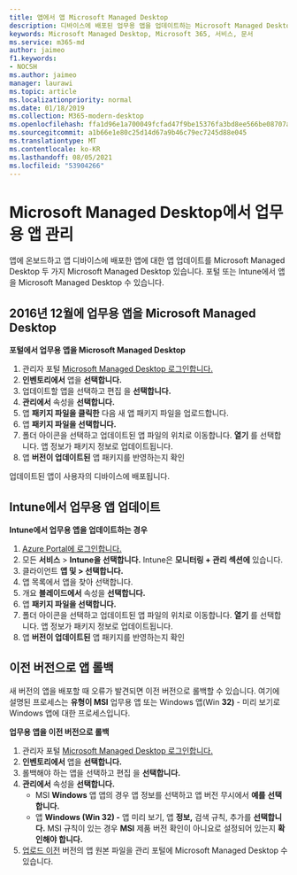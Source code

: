 ```yaml
---
title: 앱에서 앱 Microsoft Managed Desktop
description: 디바이스에 배포된 업무용 앱을 업데이트하는 Microsoft Managed Desktop 정보
keywords: Microsoft Managed Desktop, Microsoft 365, 서비스, 문서
ms.service: m365-md
author: jaimeo
f1.keywords:
- NOCSH
ms.author: jaimeo
manager: laurawi
ms.topic: article
ms.localizationpriority: normal
ms.date: 01/18/2019
ms.collection: M365-modern-desktop
ms.openlocfilehash: ffa1d96e1a700049fcfad47f9be15376fa3bd8ee566be08707a2b559e66b8c9d
ms.sourcegitcommit: a1b66e1e80c25d14d67a9b46c79ec7245d88e045
ms.translationtype: MT
ms.contentlocale: ko-KR
ms.lasthandoff: 08/05/2021
ms.locfileid: "53904266"
---
```

# <a name="manage-line-of-business-apps-in-microsoft-managed-desktop"></a>Microsoft Managed Desktop에서 업무용 앱 관리

<!--Application management -->

앱에 온보드하고 앱 디바이스에 배포한 앱에 대한 앱 업데이트를 Microsoft Managed Desktop 두 가지 Microsoft Managed Desktop 있습니다. 포털 또는 Intune에서 앱을 Microsoft Managed Desktop 수 있습니다. 

<span id="update-app-mmd" />

## <a name="update-line-of-business-apps-in-microsoft-managed-desktop"></a>2016년 12월에 업무용 앱을 Microsoft Managed Desktop

**포털에서 업무용 앱을 Microsoft Managed Desktop**
1. 관리자 포털 [Microsoft Managed Desktop 로그인합니다.](https://aka.ms/mmdportal)
2. **인벤토리에서** 앱을 **선택합니다.**  
3. 업데이트할 앱을 선택하고 편집 을 **선택합니다.**
4. **관리에서** 속성을 **선택합니다.** 
5. 앱 **패키지 파일을 클릭한** 다음 새 앱 패키지 파일을 업로드합니다.
6. 앱 **패키지 파일을 선택합니다.**
7. 폴더 아이콘을 선택하고 업데이트된 앱 파일의 위치로 이동합니다. **열기** 를 선택합니다. 앱 정보가 패키지 정보로 업데이트됩니다.
8. 앱 **버전이 업데이트된** 앱 패키지를 반영하는지 확인 

업데이트된 앱이 사용자의 디바이스에 배포됩니다.

<span id="update-app-intune" />

## <a name="update-line-of-business-apps-in-intune"></a>Intune에서 업무용 앱 업데이트

**Intune에서 업무용 앱을 업데이트하는 경우**
1. [Azure Portal에 로그인합니다.](https://portal.azure.com)
2. 모든 **서비스**  >  **Intune을 선택합니다.** Intune은 **모니터링 + 관리 섹션에** 있습니다.
3. 클라이언트 **앱 및 > 선택합니다.**
4. 앱 목록에서 앱을 찾아 선택합니다.
5. 개요 **블레이드에서** 속성을 **선택합니다.**
6. 앱 **패키지 파일을 선택합니다.**
7. 폴더 아이콘을 선택하고 업데이트된 앱 파일의 위치로 이동합니다. **열기** 를 선택합니다. 앱 정보가 패키지 정보로 업데이트됩니다.
8. 앱 **버전이 업데이트된** 앱 패키지를 반영하는지 확인

<span id="roll-back-app-mmd" />

## <a name="roll-back-an-app-to-a-previous-version"></a>이전 버전으로 앱 롤백

새 버전의 앱을 배포할 때 오류가 발견되면 이전 버전으로 롤백할 수 있습니다. 여기에 설명된 프로세스는 **유형이 MSI** 업무용 앱 또는 Windows 앱(Win **32)** - 미리 보기로 Windows 앱에 대한 프로세스입니다.

**업무용 앱을 이전 버전으로 롤백**

1. 관리자 포털 [Microsoft Managed Desktop 로그인합니다.](https://aka.ms/mmdportal)
2. **인벤토리에서** 앱을 **선택합니다.**  
3. 롤백해야 하는 앱을 선택하고 편집 을 **선택합니다.**
4. **관리에서** 속성을 **선택합니다.** 
    - MSI **Windows** 앱 앱의 경우 앱 정보를 선택하고 앱 버전 무시에서 **예를** **선택합니다.**
    - 앱 **Windows (Win 32) -** 앱 미리 보기, 앱 **정보,** 검색 규칙, 추가를 **선택합니다.** 
    MSI 규칙이 있는 경우 **MSI** 제품 버전 확인이 아니요로 설정되어 있는지 **확인해야 합니다.**
5. [업로드 이전](../get-started/deploy-apps.md) 버전의 앱 원본 파일을 관리 포털에 Microsoft Managed Desktop 수 있습니다.  

